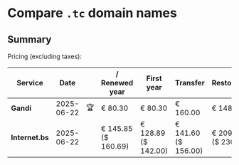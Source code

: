 # Compare `.tc` domain names

## Summary

Pricing (excluding taxes):

| Service | Date |  | / Renewed year | First year | Transfer | Restoration |
|--|--|--|--|--|--|--|
| **Gandi** | 2025-06-22 | 🏆 | € 80.30 | € 80.30 | € 160.00 | € 148.50 |
| **Internet.bs** | 2025-06-22 |  | € 145.85<br>($ 160.69) | € 128.89<br>($ 142.00) | € 141.60<br>($ 156.00) | € 209.39<br>($ 230.69) |
